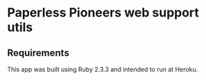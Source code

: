 # Paperless Pioneers web support utils

## Requirements
This app was built using Ruby 2.3.3 and intended to run at Heroku.
